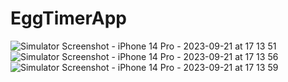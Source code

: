 # EggTimerApp
![Simulator Screenshot - iPhone 14 Pro - 2023-09-21 at 17 13 51](https://github.com/eisenchamp/EggTimerApp/assets/105707349/f32ac24a-c611-41c1-8337-a995470cf4d3)
![Simulator Screenshot - iPhone 14 Pro - 2023-09-21 at 17 13 56](https://github.com/eisenchamp/EggTimerApp/assets/105707349/551dc0a3-d4b7-418d-a79d-00650c2fb422)
![Simulator Screenshot - iPhone 14 Pro - 2023-09-21 at 17 13 59](https://github.com/eisenchamp/EggTimerApp/assets/105707349/65ee91f2-4ce8-4964-ad3b-5ddc9b4e336a)
